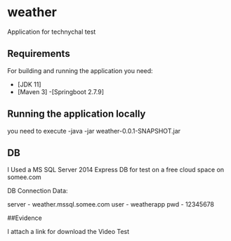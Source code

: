 # weather
Application for technychal test 


## Requirements

For building and running the application you need:

- [JDK 11]
- [Maven 3]
-[Springboot 2.7.9]

## Running the application locally

you need to execute 
-java -jar weather-0.0.1-SNAPSHOT.jar

## DB
  I Used a MS SQL Server 2014 Express DB for test on a free cloud space on somee.com
  
  DB Connection Data:
  
  server - weather.mssql.somee.com
  user   - weatherapp
  pwd    - 12345678


##Evidence

  I attach a link for download the Video Test
  
  
